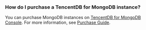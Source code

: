 ### How do I purchase a TencentDB for MongoDB instance?
You can purchase MongoDB instances on [TencentDB for MongoDB Console](https://buy.cloud.tencent.com/mongodb). For more information, see [Purchase Guide](https://intl.cloud.tencent.com/document/product/240/3551).
